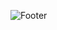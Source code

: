 ![Footer](https://raw.githubusercontent.com/GroundAura/More-Immersive-Text/main/docs/images/brand/Header.png)
